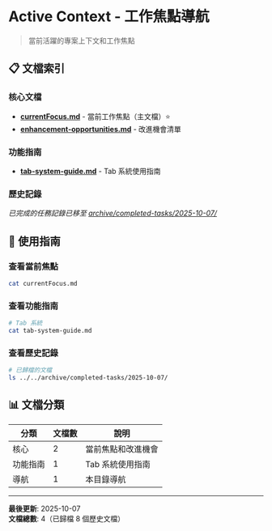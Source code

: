 # Active Context - 工作焦點導航

> 當前活躍的專案上下文和工作焦點

## 📋 文檔索引

### 核心文檔
- **[currentFocus.md](currentFocus.md)** - 當前工作焦點（主文檔）⭐
- **[enhancement-opportunities.md](enhancement-opportunities.md)** - 改進機會清單

### 功能指南
- **[tab-system-guide.md](tab-system-guide.md)** - Tab 系統使用指南

### 歷史記錄
_已完成的任務記錄已移至 [archive/completed-tasks/2025-10-07/](../../archive/completed-tasks/2025-10-07/)_

## 🎯 使用指南

### 查看當前焦點
```bash
cat currentFocus.md
```

### 查看功能指南
```bash
# Tab 系統
cat tab-system-guide.md
```

### 查看歷史記錄
```bash
# 已歸檔的文檔
ls ../../archive/completed-tasks/2025-10-07/
```

## 📊 文檔分類

| 分類 | 文檔數 | 說明 |
|------|--------|------|
| 核心 | 2 | 當前焦點和改進機會 |
| 功能指南 | 1 | Tab 系統使用指南 |
| 導航 | 1 | 本目錄導航 |

---

**最後更新**: 2025-10-07  
**文檔總數**: 4（已歸檔 8 個歷史文檔）

